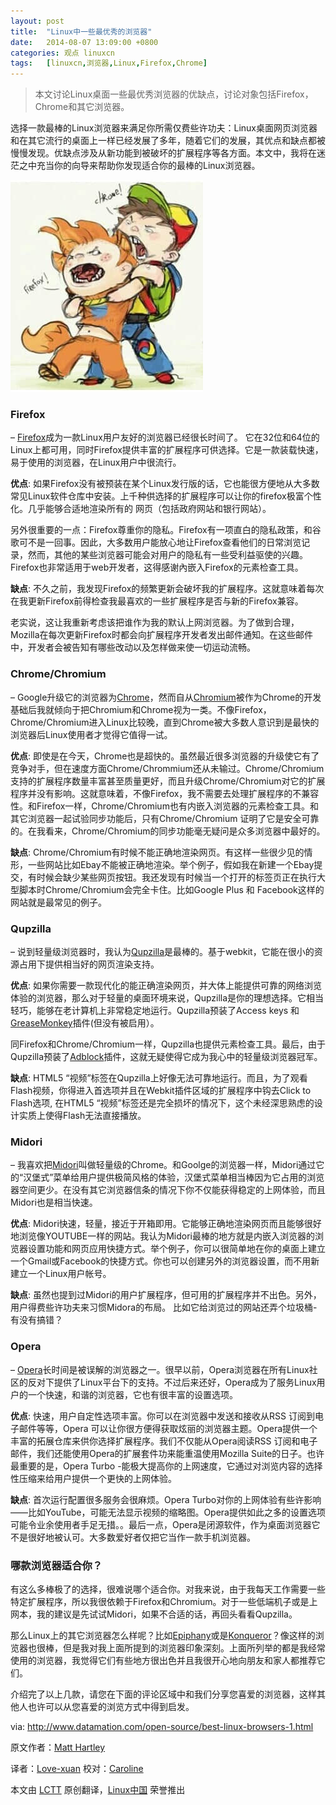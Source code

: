 ```yaml
---
layout: post
title:	"Linux中一些最优秀的浏览器"
date:	2014-08-07 13:09:00 +0800 
categories:	观点 linuxcn 
tags:	[linuxcn,浏览器,Linux,Firefox,Chrome]
---
```




> 
> 本文讨论Linux桌面一些最优秀浏览器的优缺点，讨论对象包括Firefox，Chrome和其它浏览器。
> 
> 
> 


选择一款最棒的Linux浏览器来满足你所需仅费些许功夫：Linux桌面网页浏览器和在其它流行的桌面上一样已经发展了多年，随着它们的发展，其优点和缺点都被慢慢发现。优缺点涉及从新功能到被破坏的扩展程序等各方面。本文中，我将在迷茫之中充当你的向导来帮助你发现适合你的最棒的Linux浏览器。


![](/Asserts/Images/album/201408/07/130250jxlvf0p3xx044xql.jpg)


### **Firefox**


– [Firefox](https://www.mozilla.org/en-US/firefox/new/)成为一款Linux用户友好的浏览器已经很长时间了。 它在32位和64位的Linux上都可用，同时Firefox提供丰富的扩展程序可供选择。它是一款装载快速，易于使用的浏览器，在Linux用户中很流行。


**优点**: 如果Firefox没有被预装在某个Linux发行版的话，它也能很方便地从大多数常见Linux软件仓库中安装。上千种供选择的扩展程序可以让你的firefox极富个性化。几乎能够合适地渲染所有的 网页（包括政府网站和银行网站）。


另外很重要的一点：Firefox尊重你的隐私。Firefox有一项直白的隐私政策，和谷歌可不是一回事。因此，大多数用户能放心地让Firefox查看他们的日常浏览记录，然而，其他的某些浏览器可能会对用户的隐私有一些受利益驱使的兴趣。Firefox也非常适用于web开发者，这得感谢內嵌入Firefox的元素检查工具。


**缺点**: 不久之前，我发现Firefox的频繁更新会破坏我的扩展程序。这就意味着每次在我更新Firefox前得检查我最喜欢的一些扩展程序是否与新的Firefox兼容。


老实说，这让我重新考虑该把谁作为我的默认上网浏览器。为了做到合理，Mozilla在每次更新Firefox时都会向扩展程序开发者发出邮件通知。在这些邮件中，开发者会被告知有哪些改动以及怎样做来使一切运动流畅。


### **Chrome/Chromium**


– Google升级它的浏览器为[Chrome](https://www.google.com/intl/en_us/chrome/browser/)，然而自从[Chromium](http://www.chromium.org/)被作为Chrome的开发基础后我就倾向于把Chromium和Chrome视为一类。不像Firefox，Chrome/Chromium进入Linux比较晚，直到Chrome被大多数人意识到是最快的浏览器后Linux使用者才觉得它值得一试。


**优点**: 即使是在今天，Chrome也是超快的。虽然最近很多浏览器的升级使它有了竞争对手，但在速度方面Chrome/Chrommium还从未输过。Chrome/Chromium支持的扩展程序数量丰富甚至质量更好，而且升级Chrome/Chromium对它的扩展程序并没有影响。这就意味着，不像Firefox，我不需要去处理扩展程序的不兼容性。和Firefox一样，Chrome/Chromium也有内嵌入浏览器的元素检查工具。和其它浏览器一起试验同步功能后，只有Chrome/Chromium 证明了它是安全可靠的。在我看来，Chrome/Chromium的同步功能毫无疑问是众多浏览器中最好的。


**缺点**: Chrome/Chromium有时候不能正确地渲染网页。有这样一些很少见的情形，一些网站比如Ebay不能被正确地渲染。举个例子，假如我在新建一个Ebay提交，有时候会缺少某些网页按钮。我还发现有时候当一个打开的标签页正在执行大型脚本时Chrome/Chromium会完全卡住。比如Google Plus 和 Facebook这样的网站就是最常见的例子。


### **Qupzilla**


– 说到轻量级浏览器时，我认为[Qupzilla](http://www.qupzilla.com/)是最棒的。基于webkit，它能在很小的资源占用下提供相当好的网页渲染支持。


**优点**: 如果你需要一款现代化的能正确渲染网页，并大体上能提供可靠的网络浏览体验的浏览器，那么对于轻量的桌面环境来说，Qupzilla是你的理想选择。它相当轻巧，能够在老计算机上非常稳定地运行。Qupzilla预装了Access keys 和[GreaseMonkey](https://addons.mozilla.org/en-US/firefox/addon/greasemonkey/)插件(但没有被启用）。


同Firefox和Chrome/Chromium一样，Qupzilla也提供元素检查工具。最后，由于Qupzilla预装了[Adblock](https://adblockplus.org/)插件，这就无疑使得它成为我心中的轻量级浏览器冠军。


**缺点**: HTML5 “视频”标签在Qupzilla上好像无法可靠地运行。而且，为了观看Flash视频，你得进入首选项并且在Webkit插件区域的扩展程序中钩去Click to Flash选项, 在HTML5 “视频”标签还是完全损坏的情况下，这个未经深思熟虑的设计实质上使得Flash无法直接播放。


### **Midori**


– 我喜欢把[Midori](http://midori-browser.org/)叫做轻量级的Chrome。和Goolge的浏览器一样，Midori通过它的“汉堡式”菜单给用户提供极简风格的体验，汉堡式菜单相当棒因为它占用的浏览器空间更少。在没有其它浏览器信条的情况下你不仅能获得稳定的上网体验，而且Midori也是相当快速。


**优点**: Midori快速，轻量，接近于开箱即用。它能够正确地渲染网页而且能够很好地浏览像YOUTUBE一样的网站。我认为Midori最棒的地方就是内嵌入浏览器的浏览器设置功能和网页应用快捷方式。举个例子，你可以很简单地在你的桌面上建立一个Gmail或Facebook的快捷方式。你也可以创建另外的浏览器设置，而不用新建立一个Linux用户帐号。


**缺点**: 虽然也提到过Midori的用户扩展程序，但可用的扩展程序并不出色。另外，用户得费些许功夫来习惯Midora的布局。 比如它给浏览过的网站还弄个垃圾桶-有没有搞错？


### **Opera**


– [Opera](http://www.opera.com/)长时间是被误解的浏览器之一。很早以前，Opera浏览器在所有Linux社区的反对下提供了Linux平台下的支持。不过后来还好，Opera成为了服务Linux用户的一个快速，和谐的浏览器，它也有很丰富的设置选项。


**优点**: 快速，用户自定性选项丰富。你可以在浏览器中发送和接收从RSS 订阅到电子邮件等等，Opera 可以让你很方便得获取炫丽的浏览器主题。Opera提供一个丰富的拓展仓库来供你选择扩展程序。我们不仅能从Opera阅读RSS 订阅和电子邮件，我们还能使用Opera的扩展套件功来能重温使用Mozilla Suite的日子。也许最重要的是，Opera Turbo -能极大提高你的上网速度，它通过对浏览内容的选择性压缩来给用户提供一个更快的上网体验。


**缺点**: 首次运行配置很多服务会很麻烦。Opera Turbo对你的上网体验有些许影响——比如YouTube，可能无法显示视频的缩略图。Opera提供如此之多的设置选项可能令业余使用者手足无措。。最后一点，Opera是闭源软件，作为桌面浏览器它不是很好地被认可。大多数爱好者仅把它当作一款手机浏览器。


### 哪款浏览器适合你？


有这么多棒极了的选择，很难说哪个适合你。对我来说，由于我每天工作需要一些特定扩展程序，所以我很依赖于Firefox和Chromium。对于一些低端机子或是上网本，我的建议是先试试Midori，如果不合适的话，再回头看看Qupzilla。


那么Linux上的其它浏览器怎么样呢？比如[Epiphany](https://wiki.gnome.org/Apps/Web)或是[Konqueror](http://www.konqueror.org/)？像这样的浏览器也很棒，但是我对我上面所提到的浏览器印象深刻。上面所列举的都是我经常使用的浏览器，我觉得它们有些地方很出色并且我很开心地向朋友和家人都推荐它们。


介绍完了以上几款，请您在下面的评论区域中和我们分享您喜爱的浏览器，这样其他人也许可以从您喜爱的浏览方式中得到启发。


via: <http://www.datamation.com/open-source/best-linux-browsers-1.html>


原文作者：[Matt Hartley](http://www.datamation.com/author/Matt-Hartley-3080.html)


译者：[Love-xuan](https://github.com/Love-xuan) 校对：[Caroline](https://github.com/carolinewuyan)


本文由 [LCTT](https://github.com/LCTT/TranslateProject) 原创翻译，[Linux中国](http://linux.cn/) 荣誉推出

